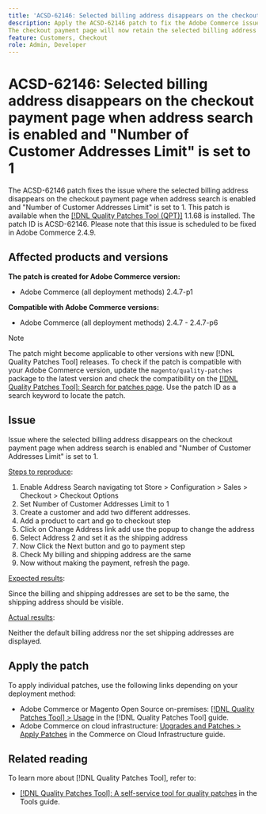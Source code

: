 ```yaml
---
title: 'ACSD-62146: Selected billing address disappears on the checkout payment page when address search is enabled and "Number of Customer Addresses Limit" is set to 1'
description: Apply the ACSD-62146 patch to fix the Adobe Commerce issue where if "Number of Customer Addresses Limit" is configured to 1, and the customer has more than one address, the selected billing address would disappear after reloading the page.
The checkout payment page will now retain the selected billing address when address search is enabled.
feature: Customers, Checkout
role: Admin, Developer
---
```


# ACSD-62146: Selected billing address disappears on the checkout payment page when address search is enabled and "Number of Customer Addresses Limit" is set to 1

The ACSD-62146 patch fixes the issue where the selected billing address disappears on the checkout payment page when address search is enabled and "Number of Customer Addresses Limit" is set to 1. This patch is available when the [[!DNL Quality Patches Tool (QPT)]](/help/tools/quality-patches-tool/quality-patches-tool-to-self-serve-quality-patches.md) 1.1.68 is installed. The patch ID is ACSD-62146. Please note that this issue is scheduled to be fixed in Adobe Commerce 2.4.9.

## Affected products and versions

**The patch is created for Adobe Commerce version:**

* Adobe Commerce (all deployment methods) 2.4.7-p1

**Compatible with Adobe Commerce versions:**

* Adobe Commerce (all deployment methods) 2.4.7 - 2.4.7-p6

>[!NOTE]
>
>The patch might become applicable to other versions with new [!DNL Quality Patches Tool] releases. To check if the patch is compatible with your Adobe Commerce version, update the `magento/quality-patches` package to the latest version and check the compatibility on the [[!DNL Quality Patches Tool]: Search for patches page](https://experienceleague.adobe.com/tools/commerce-quality-patches/index.html). Use the patch ID as a search keyword to locate the patch.

## Issue

Issue where the selected billing address disappears on the checkout payment page when address search is enabled and "Number of Customer Addresses Limit" is set to 1.

<u>Steps to reproduce</u>:

1. Enable Address Search navigating tot Store > Configuration > Sales > Checkout > Checkout Options
1. Set Number of Customer Addresses Limit to 1
1. Create a customer and add two different addresses.
1. Add a product to cart and go to checkout step
1. Click on Change Address link add use the popup to change the address
1. Select Address 2 and set it as the shipping address
1. Now Click the Next button and go to payment step
1. Check My billing and shipping address are the same
1. Now without making the payment, refresh the page.

<u>Expected results</u>:

Since the billing and shipping addresses are set to be the same, the shipping address should be visible.

<u>Actual results</u>:

Neither the default billing address nor the set shipping addresses are displayed.

## Apply the patch

To apply individual patches, use the following links depending on your deployment method:

* Adobe Commerce or Magento Open Source on-premises: [[!DNL Quality Patches Tool] > Usage](/help/tools/quality-patches-tool/usage.md) in the [!DNL Quality Patches Tool] guide.
* Adobe Commerce on cloud infrastructure: [Upgrades and Patches > Apply Patches](https://experienceleague.adobe.com/docs/commerce-cloud-service/user-guide/develop/upgrade/apply-patches.html) in the Commerce on Cloud Infrastructure guide.

## Related reading

To learn more about [!DNL Quality Patches Tool], refer to:

* [[!DNL Quality Patches Tool]: A self-service tool for quality patches](/help/tools/quality-patches-tool/quality-patches-tool-to-self-serve-quality-patches.md) in the Tools guide.